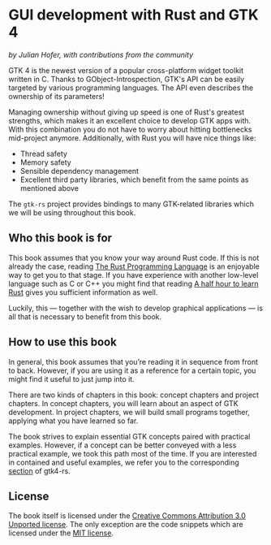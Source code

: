 # GUI development with Rust and GTK 4
*by Julian Hofer, with contributions from the community*

GTK 4 is the newest version of a popular cross-platform widget toolkit written in C.
Thanks to GObject-Introspection, GTK's API can be easily targeted by various programming languages.
The API even describes the ownership of its parameters!

Managing ownership without giving up speed is one of Rust's greatest strengths, which makes it an excellent choice to develop GTK apps with.
With this combination you do not have to worry about hitting bottlenecks mid-project anymore.
Additionally, with Rust you will have nice things like:
 - Thread safety
 - Memory safety
 - Sensible dependency management
 - Excellent third party libraries, which benefit from the same points as mentioned above

The `gtk-rs` project provides bindings to many GTK-related libraries which we will be using throughout this book.


## Who this book is for

This book assumes that you know your way around Rust code.
If this is not already the case, reading [The Rust Programming Language](https://doc.rust-lang.org/stable/book/) is an enjoyable way to get you to that stage.
If you have experience with another low-level language such as C or C++ you
might find that reading [A half hour to learn Rust](https://fasterthanli.me/articles/a-half-hour-to-learn-rust) gives you sufficient information as well.

Luckily, this — together with the wish to develop graphical applications — is all that is necessary to benefit from this book. 


## How to use this book

In general, this book assumes that you’re reading it in sequence from front to
back. However, if you are using it as a reference for a certain topic,
you might find it useful to just jump into it.

There are two kinds of chapters in this book: concept chapters and project
chapters.
In concept chapters, you will learn about an aspect of GTK development.
In project chapters, we will build small programs together, applying what you have learned so far.

The book strives to explain essential GTK concepts paired with practical examples.
However, if a concept can be better conveyed with a less practical example, we took this path most of the time.
If you are interested in contained and useful examples, we refer you to the corresponding [section](https://github.com/gtk-rs/gtk4-rs/tree/master/examples) of gtk4-rs.

## License

The book itself is licensed under the [Creative Commons Attribution 3.0 Unported license](https://creativecommons.org/licenses/by/3.0/).
The only exception are the code snippets which are licensed under the [MIT license](https://gitlab.gnome.org/Hofer-Julian/gtk-rs-book/-/blob/main/LICENSE).
